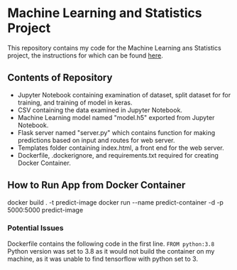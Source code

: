 # Machine Learning and Statistics Project

This repository contains my code for the Machine Learning ans Statistics project, the instructions for which can be found [here](https://learnonline.gmit.ie/mod/url/view.php?id=104063). 

## Contents of Repository
 - Jupyter Notebook containing examination of dataset, split dataset for for training, and training of model in keras.
 - CSV containing the data examined in Jupyter Notebook.
 - Machine Learning model named "model.h5" exported from Jupyter Notebook.
 - Flask server named "server.py" which contains function for making predictions based on input and routes for web server.
 - Templates folder containing index.html, a front end for the web server.
 - Dockerfile, .dockerignore, and requirements.txt required for creating Docker Container.
 
 ## How to Run App from Docker Container
 docker build . -t predict-image
 docker run --name predict-container -d -p 5000:5000 predict-image
 
 ### Potential Issues
 Dockerfile contains the following code in the first line.
 ```FROM python:3.8```
 Python version was set to 3.8 as it would not build the container on my machine, as it was unable to find tensorflow with python set to 3.
